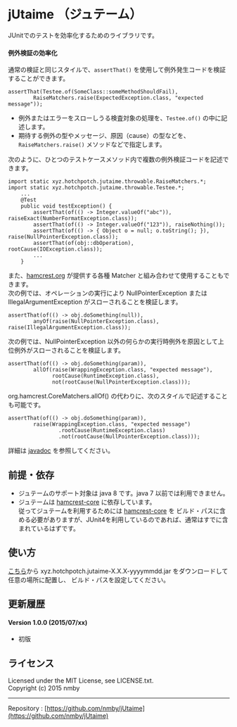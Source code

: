# jUtaime （ジュテーム）
JUnitでのテストを効率化するためのライブラリです。

#### 例外検証の効率化
通常の検証と同じスタイルで、`assertThat()` を使用して例外発生コードを検証することができます。  

    assertThat(Testee.of(SomeClass::someMethodShouldFail),
            RaiseMatchers.raise(ExpectedException.class, "expected message"));

* 例外またはエラーをスローしうる検査対象の処理を、`Testee.of()` の中に記述します。
* 期待する例外の型やメッセージ、原因（cause）の型などを、`RaiseMatchers.raise()` メソッドなどで指定します。

次のように、ひとつのテストケースメソッド内で複数の例外検証コードを記述できます。  

    import static xyz.hotchpotch.jutaime.throwable.RaiseMatchers.*;
    import static xyz.hotchpotch.jutaime.throwable.Testee.*;
        ...
        @Test
        public void testException() {
            assertThat(of(() -> Integer.valueOf("abc")), raiseExact(NumberFormatException.class));
            assertThat(of(() -> Integer.valueOf("123")), raiseNothing());
            assertThat(of(() -> { Object o = null; o.toString(); }), raise(NullPointerException.class));
            assertThat(of(obj::dbOperation), rootCause(IOException.class));
            ...
        }

また、[hamcrest.org](http://hamcrest.org/JavaHamcrest/) が提供する各種 Matcher と組み合わせて使用することもできます。  
次の例では、オペレーションの実行により NullPointerException または IllegalArgumentException がスローされることを検証します。  

    assertThat(of(() -> obj.doSomething(null)),
            anyOf(raise(NullPointerException.class), raise(IllegalArgumentException.class));

次の例では、NullPointerException 以外の何らかの実行時例外を原因として上位例外がスローされることを検証します。  

    assertThat(of(() -> obj.doSomething(param)),
            allOf(raise(WrappingException.class, "expected message"),
                  rootCause(RuntimeException.class),
                  not(rootCause(NullPointerException.class)));

org.hamcrest.CoreMatchers.allOf() の代わりに、次のスタイルで記述することも可能です。  

    assertThat(of(() -> obj.doSomething(param)),
            raise(WrappingException.class, "expected message")
                    .rootCause(RuntimeException.class)
                    .not(rootCause(NullPointerException.class)));

詳細は [javadoc](http://nmby.github.io/jUtaime/api-doc/index.html) を参照してください。

## 前提・依存
* ジュテームのサポート対象は java 8 です。java 7 以前では利用できません。
* ジュテームは [hamcrest-core](http://search.maven.org/#search%7Cga%7C1%7Cg%3Aorg.hamcrest) に依存しています。  
従ってジュテームを利用するためには [hamcrest-core](http://search.maven.org/#search%7Cga%7C1%7Cg%3Aorg.hamcrest) を
ビルド・パスに含める必要がありますが、JUnit4を利用しているのであれば、通常はすでに含まれているはずです。

## 使い方
[こちら](https://github.com/nmby/jUtaime/releases)から xyz.hotchpotch.jutaime-X.X.X-yyyymmdd.jar をダウンロードして任意の場所に配置し、
ビルド・パスを設定してください。

## 更新履歴
#### Version 1.0.0 (2015/07/xx)
* 初版
  

## ライセンス
Licensed under the MIT License, see LICENSE.txt.  
Copyright (c) 2015 nmby  
  
---
Repository : [https://github.com/nmby/jUtaime](https://github.com/nmby/jUtaime)

